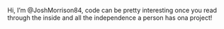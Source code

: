 Hi, I’m @JoshMorrison84, code can be pretty interesting once you read through the inside and all the independence a person has ona project!
